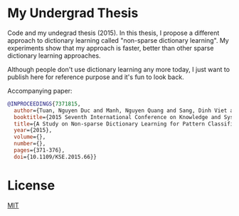 # My Undergrad Thesis

Code and my undegrad thesis (2015). In this thesis, I propose a different
approach to dictionary learning called "non-sparse dictionary learning".
My experiments show that my approach is faster, better than other sparse dictionary learning approaches.

Although people don't use dictionary learning any more today, I just want to publish
here for reference purpose and it's fun to look back.

Accompanying paper:

```bibtex
@INPROCEEDINGS{7371815,
  author={Tuan, Nguyen Duc and Manh, Nguyen Quang and Sang, Dinh Viet and Huynh Thi Thanh Binh and Thuy, Nguyen Thi},
  booktitle={2015 Seventh International Conference on Knowledge and Systems Engineering (KSE)}, 
  title={A Study on Non-sparse Dictionary Learning for Pattern Classification}, 
  year={2015},
  volume={},
  number={},
  pages={371-376},
  doi={10.1109/KSE.2015.66}}
```

# License
[MIT](./LICENSE)
